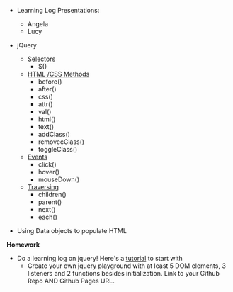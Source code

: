 * Learning Log Presentations:
  * Angela
  * Lucy

* jQuery
  * [Selectors](https://www.w3schools.com/jquery/jquery_ref_selectors.asp)
    * $()
  * [HTML /CSS Methods](https://www.w3schools.com/jquery/jquery_ref_html.asp)
    * before()
    * after()
    * css()
    * attr()
    * val()
    * html()
    * text()
    * addClass()
    * removecClass()
    * toggleClass()
  * [Events](https://www.w3schools.com/jquery/jquery_ref_events.asp)
    * click()
    * hover()
    * mouseDown()
  * [Traversing](https://www.w3schools.com/jquery/jquery_ref_traversing.asp)
    * children()
    * parent()
    * next()
    * each()

* Using Data objects to populate HTML

**Homework**
  * Do a learning log on jquery! Here's a [tutorial](https://www.w3schools.com/jquery/) to start with
    * Create your own jquery playground with at least  5 DOM elements, 3 listeners and 2 functions besides initialization. Link to your Github Repo AND Github Pages URL.
    
